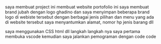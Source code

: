 saya membuat project ini membuat website portofolio ini saya membuat brand jubah dengan logo ghadino
dan saya menyimpan beberapa brand  logo di webiste tersebut 
dengan berbagai jenis pilihan dan menu yang ada di website tersebut 
saya menyantumkan alamat, nomor hp jenis barang dll

saya menggunakan CSS html dll
langkah langkah nya saya pertama membuka vscode kemudian saya jalankan pemograman dengan code code 
